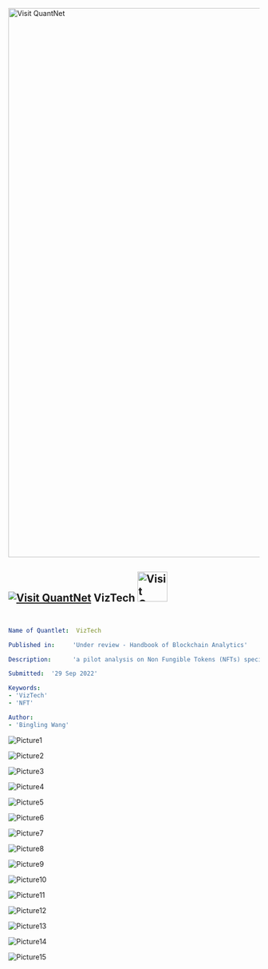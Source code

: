 [<img src="https://github.com/QuantLet/Styleguide-and-FAQ/blob/master/pictures/banner.png" width="1100" alt="Visit QuantNet">](http://quantlet.de/)

## [<img src="https://github.com/QuantLet/Styleguide-and-FAQ/blob/master/pictures/qloqo.png" alt="Visit QuantNet">](http://quantlet.de/) **VizTech** [<img src="https://github.com/QuantLet/Styleguide-and-FAQ/blob/master/pictures/QN2.png" width="60" alt="Visit QuantNet 2.0">](http://quantlet.de/)

```yaml


Name of Quantlet:  VizTech

Published in:     'Under review - Handbook of Blockchain Analytics'

Description:      'a pilot analysis on Non Fungible Tokens (NFTs) specifically CryptoPunks. The chapter investigates clustering and similarities among digital assets using visualization techniques, such as UMAP    (Uniform Manifold Approximation and Projection). The clusters identified through regression CNN and UMAP are associated with prices and traits of CryptoPunks.'

Submitted:  '29 Sep 2022'

Keywords: 
- 'VizTech'
- 'NFT'

Author: 
- 'Bingling Wang'
```

![Picture1](CNN_CryptoPunks_UMAP.png)

![Picture2](CNN_output.png)

![Picture3](CryptoPunks_CNN_UMAP.png)

![Picture4](CryptoPunks_Isomap.png)

![Picture5](CryptoPunks_LLE.png)

![Picture6](CryptoPunks_MDS.png)

![Picture7](CryptoPunks_TSNE.png)

![Picture8](CryptoPunks_UMAP.png)

![Picture9](Hierarchical%20Clustering%20Dendrogram(truncated).png)

![Picture10](Regressor_layer1.png)

![Picture11](Regressor_layer7.png)

![Picture12](Regressor_metrics.png)

![Picture13](Regressor_metrics240.png)

![Picture14](output_price.png)

![Picture15](trait_frequencies.png)